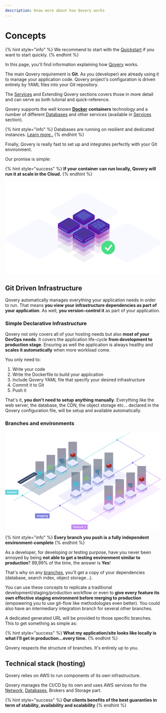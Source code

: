 ```yaml
---
description: Know more about how Qovery works
---
```


# Concepts

{% hint style="info" %}
We recommend to start with the [Quickstart](quickstart/sign-up.md) if you want to start quickly.
{% endhint %}

In this page, you'll find information explaining how [Qovery](https://www.qovery.com) works.

The main Qovery requirement is **Git**. As you \(developer\) are already using it to manage your application code. Qovery project's configuration is driven entirely by YAML files into your Git repository.

The [Services](services/network/) and Extending Qovery sections covers those in more detail and can serve as both tutorial and quick-reference.

Qovery supports the well known [**Docker**](https://www.docker.com/) **containers** technology and a number of different [Databases](services/databases/) and other services \(available in [Services](services/network/) section\).

{% hint style="info" %}
Databases are running on resilient and dedicated instances. [Learn more..](services/databases/)
{% endhint %}

Finally, Qovery is really fast to set up and integrates perfectly with your Git environment.

Our promise is simple:

{% hint style="success" %}
**If your container can run locally, Qovery will run it at scale in the Cloud.**
{% endhint %}

![](.gitbook/assets/q_app_deployed.png)

## Git Driven Infrastructure

Qovery automatically manages everything your application needs in order to run. That means **you view your infrastructure dependencies as part of your application**. As well, **you version-control it** as part of your application.

### Simple Declarative Infrastructure <a id="infrastructure-as-code"></a>

Qovery not only covers all of your hosting needs but also **most of your DevOps needs**. It covers the application life-cycle **from development to production stage**. Ensuring as well the application is always healthy and **scales it automatically** when more workload come.

You only need to:

1. Write your code
2. Write the Dockerfile to build your application
3. Include Qovery YAML file that specify your desired infrastructure
4. Commit it to Git
5. Push it

That's it, **you don't need to setup anything manually**. Everything like the web server, the database, the CDN, the object storage etc... declared in the Qovery configuration file, will be setup and available automatically.

### Branches and environments

![](.gitbook/assets/q_branch_model.png)

{% hint style="info" %}
**Every branch you push is a fully independent environment-complete**
{% endhint %}

As a developer, for developing or testing purpose, have you never been annoyed by being **not able to get a testing environment similar to production**? 99,99% of the time, the answer is **Yes**!

That's why on any [branches](extending-qovery/branches-and-environments.md), you'll get a copy of your dependencies \(database, search index, object storage...\).

You can use these concepts to replicate a traditional development/staging/production workflow or even to **give every feature its own effective staging environment before merging to production** \(empowering you to use git-flow like methodologies even better\). You could also have an intermediary integration branch for several other branches.

A dedicated generated URL will be provided to those specific branches. This to get something as simple as:

{% hint style="success" %}
**What my application/site looks like locally is what I'll get in production...every time.**
{% endhint %}

Qovery respects the structure of branches. It's entirely up to you.

## Technical stack \(hosting\)

Qovery relies on AWS to run components of its own infrastructure.

Qovery manages the CI/CD by its own and uses AWS services for the [Network](services/network/), [Databases](services/databases/), Brokers and Storage part.

{% hint style="success" %}
**Our clients benefits of the best guaranties in term of stability, availability and scalability**
{% endhint %}

